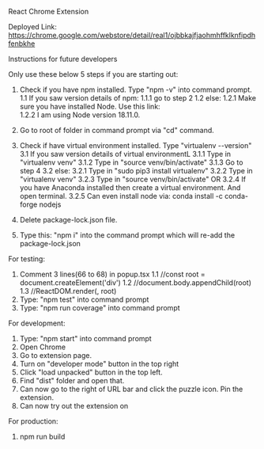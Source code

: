 React Chrome Extension

Deployed Link: https://chrome.google.com/webstore/detail/real1/ojbbkajfjaohmhffklknfipdhfenbkhe

Instructions for future developers 

Only use these below 5 steps if you are starting out:
1. Check if you have npm installed. Type "npm -v" into command prompt.
   1.1 If you saw version details of npm:
        1.1.1 go to step 2
   1.2 else: 
        1.2.1 Make sure you have installed Node. Use this link:  
        1.2.2 I am using Node version 18.11.0.
2. Go to root of folder in command prompt via "cd" command. 
3. Check if have virtual environment installed. Type "virtualenv --version"
   3.1 If you saw version details of virtual environmentL
        3.1.1 Type in "virtualenv venv"
        3.1.2 Type in "source venv/bin/activate"
        3.1.3 Go to step 4
   3.2 else: 
        3.2.1 Type in "sudo pip3 install virtualenv"
        3.2.2 Type in "virtualenv venv"
        3.2.3 Type in "source venv/bin/activate"
        OR 
        3.2.4 If you have Anaconda installed then create a virtual environment. And open terminal. 
        3.2.5 Can even install node via: conda install -c conda-forge nodejs

4. Delete package-lock.json file. 
5. Type this: "npm i" into the command prompt which will re-add the package-lock.json



For testing:
1. Comment 3 lines(66 to 68) in popup.tsx
   1.1 //const root = document.createElement('div')
   1.2 //document.body.appendChild(root)
   1.3 //ReactDOM.render(<App />, root)
2. Type: "npm test" into command prompt
3. Type: "npm run coverage" into command prompt



For development:
1. Type: "npm start" into command prompt
2. Open Chrome
3. Go to extension page. 
4. Turn on "developer mode" button in the top right
4. Click "load unpacked" button in the top left.
5. Find "dist" folder and open that.
6. Can now go to the right of URL bar and click the puzzle icon. Pin the extension. 
7. Can now try out the extension on 

For production:
1. npm run build
